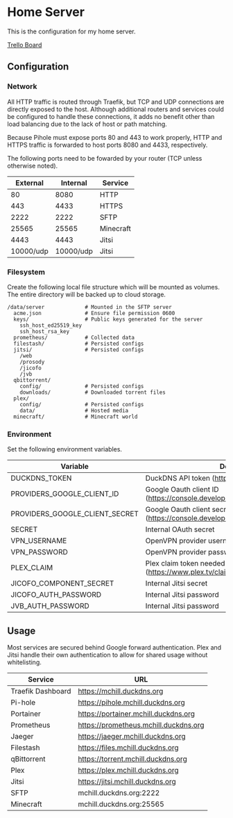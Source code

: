 # Home Server

This is the configuration for my home server.

[Trello Board](https://trello.com/b/XNVnSBvI/home-server)

## Configuration

### Network

All HTTP traffic is routed through Traefik, but TCP and UDP connections are directly exposed to the host. Although additional routers and services could be configured to handle these connections, it adds no benefit other than load balancing due to the lack of host or path matching.

Because Pihole must expose ports 80 and 443 to work properly, HTTP and HTTPS traffic is forwarded to host ports 8080 and 4433, respectively.

The following ports need to be fowarded by your router (TCP unless otherwise noted).

External   | Internal  | Service
---        | ---       | ---
80         | 8080      | HTTP
443        | 4433      | HTTPS
2222       | 2222      | SFTP
25565      | 25565     | Minecraft
4443       | 4443      | Jitsi
10000/udp  | 10000/udp | Jitsi

### Filesystem

Create the following local file structure which will be mounted as volumes. The entire directory will be backed up to cloud storage.

```
/data/server             # Mounted in the SFTP server
  acme.json              # Ensure file permission 0600
  keys/                  # Public keys generated for the server
    ssh_host_ed25519_key
    ssh_host_rsa_key
  prometheus/            # Collected data
  filestash/             # Persisted configs
  jitsi/                 # Persisted configs
    /web
    /prosody
    /jicofo
    /jvb
  qbittorrent/
    config/              # Persisted configs
    downloads/           # Downloaded torrent files
  plex/
    config/              # Persisted configs
    data/                # Hosted media
  minecraft/             # Minecraft world
```

### Environment

Set the following environment variables.

Variable                       | Description
---                            | ---
DUCKDNS_TOKEN                  | DuckDNS API token (https://www.duckdns.org/)
PROVIDERS_GOOGLE_CLIENT_ID     | Google Oauth client ID (https://console.developers.google.com/apis/credentials)
PROVIDERS_GOOGLE_CLIENT_SECRET | Google Oauth client secret (https://console.developers.google.com/apis/credentials)
SECRET                         | Internal OAuth secret
VPN_USERNAME                   | OpenVPN provider username
VPN_PASSWORD                   | OpenVPN provider password
PLEX_CLAIM                     | Plex claim token needed for first time container setup (https://www.plex.tv/claim/)
JICOFO_COMPONENT_SECRET        | Internal Jitsi secret
JICOFO_AUTH_PASSWORD           | Internal Jitsi password
JVB_AUTH_PASSWORD              | Internal Jitsi password

## Usage

Most services are secured behind Google forward authentication. Plex and Jitsi handle their own authentication to allow for shared usage without whitelisting.

Service           | URL
---               | ---
Traefik Dashboard | https://mchill.duckdns.org
Pi-hole           | https://pihole.mchill.duckdns.org
Portainer         | https://portainer.mchill.duckdns.org
Prometheus        | https://prometheus.mchill.duckdns.org
Jaeger            | https://jaeger.mchill.duckdns.org
Filestash         | https://files.mchill.duckdns.org
qBittorrent       | https://torrent.mchill.duckdns.org
Plex              | https://plex.mchill.duckdns.org
Jitsi             | https://jitsi.mchill.duckdns.org
SFTP              | mchill.duckdns.org:2222
Minecraft         | mchill.duckdns.org:25565
